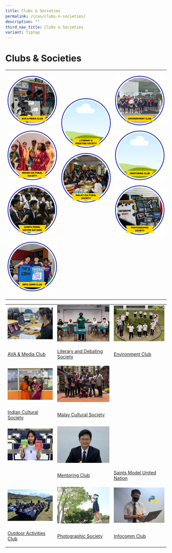 ```yaml
---
title: Clubs & Societies
permalink: /ccas/clubs-n-societies/
description: ""
third_nav_title: Clubs & Societies
variant: tiptap
---
```

<h1><strong>Clubs &amp; Societies</strong></h1>
<p></p>
<table style="minWidth: 75px">
<colgroup>
<col>
<col>
<col>
</colgroup>
<tbody>
<tr>
<th rowspan="1" colspan="1">
<p></p><a class="isomer-image-wrapper" href="/ccas/clubs-n-societies/ava-n-media-club/"><img style="width: 100%" height="auto" width="100%" alt="" src="/images/CCA Pictures/CCA Profile/AVA.png"></a>
<p></p>
<p></p>
<p></p><a class="isomer-image-wrapper" href="/ccas/clubs-n-societies/indian-cultural-society/"><img style="width: 100%" height="auto" width="100%" alt="" src="/images/CCA Pictures/CCA Profile/ICS.png"></a>
<p></p>
<p></p>
<p></p><a class="isomer-image-wrapper" href="/ccas/clubs-n-societies/model-united-nation/"><img style="width: 100%" height="auto" width="100%" alt="" src="/images/CCA Pictures/CCA Profile/MUN.png"></a>
</th>
<th rowspan="1" colspan="1">
<p></p><a class="isomer-image-wrapper" href="/ccas/clubs-n-societies/literary-and-debating-society/"><img style="width: 100%" height="auto" width="100%" alt="" src="/images/CCA Pictures/CCA Profile/LDS.png"></a>
<p></p>
<p></p>
<p></p><a class="isomer-image-wrapper" href="/ccas/clubs-n-societies/malay-cultural-society/"><img style="width: 100%" height="auto" width="100%" alt="" src="/images/CCA Pictures/CCA Profile/MCS.png"></a>
<p></p>
<p></p>
<p></p><a class="isomer-image-wrapper" href="/ccas/clubs-n-societies/outdoor-activities-club/"><img style="width: 100%" height="auto" width="100%" alt="" src="/images/CCA Pictures/CCA Profile/ODAC.png"></a>
</th>
<th rowspan="1" colspan="1">
<p></p><a class="isomer-image-wrapper" href="/ccas/clubs-n-societies/environment-club/"><img style="width: 100%" height="auto" width="100%" alt="" src="/images/CCA Pictures/CCA Profile/Environment.png"></a>
<p></p>
<p></p>
<p></p><a class="isomer-image-wrapper" href="/ccas/clubs-n-societies/mentoring-club/"><img style="width: 100%" height="auto" width="100%" alt="" src="/images/CCA Pictures/CCA Profile/Mentoring_Club.png"></a>
<p></p>
<p></p>
<p></p><a class="isomer-image-wrapper" href="/ccas/clubs-n-societies/photography-society/"><img style="width: 100%" height="auto" width="100%" alt="" src="/images/CCA Pictures/CCA Profile/Photog.png"></a>
</th>
</tr>
<tr>
<td rowspan="1" colspan="1">
<p></p><a class="isomer-image-wrapper" href="/ccas/clubs-n-societies/infocomm-club/"><img style="width: 100%" height="auto" width="100%" alt="" src="/images/CCA Pictures/CCA Profile/Info_Comm.png"></a>
</td>
<td rowspan="1" colspan="1">
<p></p>
</td>
<td rowspan="1" colspan="1">
<p></p>
</td>
</tr>
<tr>
<td rowspan="1" colspan="1">
<p></p>
</td>
<td rowspan="1" colspan="1">
<p></p>
</td>
<td rowspan="1" colspan="1">
<p></p>
</td>
</tr>
</tbody>
</table>
<table style="minWidth: 75px">
<colgroup>
<col>
<col>
<col>
</colgroup>
<tbody>
<tr>
<td rowspan="1" colspan="1">
<div class="isomer-image-wrapper">
<img style="width: 100%" height="auto" width="100%" src="/images/cca23.jpg">
</div>
</td>
<td rowspan="1" colspan="1">
<div class="isomer-image-wrapper">
<img style="width: 100%" height="auto" width="100%" src="/images/cca24.jpg">
</div>
</td>
<td rowspan="1" colspan="1">
<div class="isomer-image-wrapper">
<img style="width: 100%" height="auto" width="100%" src="/images/cca25.jpg">
</div>
</td>
</tr>
<tr>
<td rowspan="1" colspan="1">
<p><a href="/ccas/clubs-n-societies/ava-n-media-club" rel="noopener noreferrer nofollow" target="_blank">AVA &amp; Media Club</a>
</p>
</td>
<td rowspan="1" colspan="1">
<p><a href="/ccas/clubs-n-societies/literary-and-debate-society" rel="noopener noreferrer nofollow" target="_blank">Literary and Debating Society</a>
</p>
</td>
<td rowspan="1" colspan="1">
<p><a href="/ccas/clubs-n-societies/environmental-club" rel="noopener noreferrer nofollow" target="_blank">Environment Club</a>
</p>
</td>
</tr>
<tr>
<td rowspan="1" colspan="1">
<div class="isomer-image-wrapper">
<img style="width: 100%" height="auto" width="100%" src="/images/cca26.jpg">
</div>
</td>
<td rowspan="1" colspan="1">
<div class="isomer-image-wrapper">
<img style="width: 100%" height="auto" width="100%" src="/images/cca28.jpg">
</div>
</td>
<td rowspan="1" colspan="1">
<p></p>
</td>
</tr>
<tr>
<td rowspan="1" colspan="1">
<p><a href="/ccas/clubs-n-societies/indian-cultural-society" rel="noopener noreferrer nofollow" target="_blank">Indian Cultural Society</a>
</p>
</td>
<td rowspan="1" colspan="1">
<p><a href="/ccas/clubs-n-societies/malay-cultural-society" rel="noopener noreferrer nofollow" target="_blank">Malay Cultural Society</a>
</p>
</td>
<td rowspan="1" colspan="1">
<p></p>
</td>
</tr>
<tr>
<td rowspan="1" colspan="1">
<div class="isomer-image-wrapper">
<img style="width: 100%" height="auto" width="100%" src="/images/cca29.jpg">
</div>
</td>
<td rowspan="1" colspan="1">
<div class="isomer-image-wrapper">
<img style="width: 100%" height="auto" width="100%" src="/images/cca30.jpg">
</div>
</td>
<td rowspan="1" colspan="1">
<p></p>
</td>
</tr>
<tr>
<td rowspan="1" colspan="1">
<p></p>
</td>
<td rowspan="1" colspan="1">
<p><a href="/ccas/clubs-n-societies/mentoring-club" rel="noopener noreferrer nofollow" target="_blank">Mentoring Club</a>
</p>
</td>
<td rowspan="1" colspan="1">
<p><a href="/ccas/clubs-n-societies/model-united-nation" rel="noopener noreferrer nofollow" target="_blank">Saints Model United Nation</a>
</p>
</td>
</tr>
<tr>
<td rowspan="1" colspan="1">
<div class="isomer-image-wrapper">
<img style="width: 100%" height="auto" width="100%" src="/images/cca32.jpg">
</div>
</td>
<td rowspan="1" colspan="1">
<div class="isomer-image-wrapper">
<img style="width: 100%" height="auto" width="100%" src="/images/cca33.jpg">
</div>
</td>
<td rowspan="1" colspan="1">
<div class="isomer-image-wrapper">
<img style="width: 100%" height="auto" width="100%" src="/images/cca34.jpg">
</div>
</td>
</tr>
<tr>
<td rowspan="1" colspan="1">
<p><a href="/ccas/clubs-n-societies/outdoor-activities-club" rel="noopener noreferrer nofollow" target="_blank">Outdoor Activities Club</a>
</p>
</td>
<td rowspan="1" colspan="1">
<p><a href="/ccas/clubs-n-societies/photography-society" rel="noopener noreferrer nofollow" target="_blank">Photographic Society</a>
</p>
</td>
<td rowspan="1" colspan="1">
<p><a href="/ccas/clubs-n-societies/infocomm-club" rel="noopener noreferrer nofollow" target="_blank">Infocomm Club</a>
</p>
</td>
</tr>
</tbody>
</table>
<p></p>